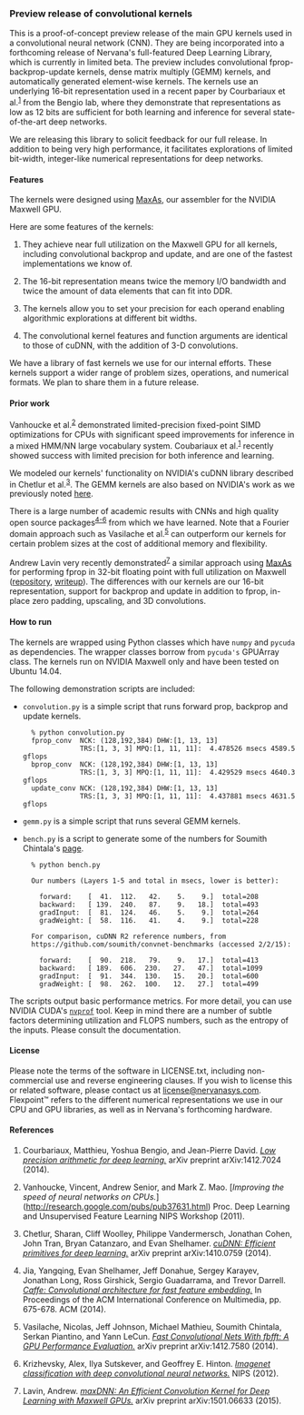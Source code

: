 ### Preview release of convolutional kernels

This is a proof-of-concept preview release of the main GPU kernels
used in a convolutional neural network (CNN). They are being
incorporated into a forthcoming release of Nervana's full-featured
Deep Learning Library, which is currently in limited beta. The preview
includes convolutional fprop-backprop-update kernels, dense matrix
multiply (GEMM) kernels, and automatically generated element-wise
kernels. The kernels use an underlying 16-bit representation used in a
recent paper by Courbariaux et al.<sup>[1](#refs)</sup> from the Bengio lab,
where they demonstrate that representations as low as 12 bits are
sufficient for both learning and inference for several state-of-the-art
deep networks.

We are releasing this library to solicit feedback for our full
release. In addition to being very high performance, it facilitates
explorations of limited bit-width, integer-like numerical
representations for deep networks.

#### Features

The kernels were designed using
[MaxAs](https://github.com/NervanaSystems/maxas), our assembler for
the NVIDIA Maxwell GPU.

Here are some features of the kernels:

1. They achieve near full utilization on the Maxwell GPU for all
kernels, including convolutional backprop and update, and are one of
the fastest implementations we know of.

2. The 16-bit representation means twice the memory I/O bandwidth and
twice the amount of data elements that can fit into DDR.

3. The kernels allow you to set your precision for each operand
enabling algorithmic explorations at different bit widths.

4. The convolutional kernel features and function arguments are
identical to those of cuDNN, with the addition of 3-D convolutions.

We have a library of fast kernels we use for our internal
efforts. These kernels support a wider range of problem sizes,
operations, and numerical formats. We plan to share them in a future
release.

#### Prior work

Vanhoucke et al.<sup>[2](#refs)</sup> demonstrated limited-precision
fixed-point SIMD optimizations for CPUs with significant speed
improvements for inference in a mixed HMM/NN large vocabulary
system. Coubariaux et al.<sup>[1](#refs)</sup> recently showed success
with limited precision for both inference and learning.

We modeled our kernels' functionality on NVIDIA's cuDNN library
described in Chetlur et al.<sup>[3](#refs)</sup>. The GEMM kernels are
also based on NVIDIA's work as we previously noted
[here](https://github.com/NervanaSystems/maxas/wiki/SGEMM).

There is a large number of academic results with CNNs and high quality
open source packages<sup>[4-6](#refs)</sup> from which we have
learned.  Note that a Fourier domain approach such as Vasilache et
al.<sup>[5](#refs)</sup> can outperform our kernels for certain
problem sizes at the cost of additional memory and flexibility.

Andrew Lavin very recently demonstrated<sup>[7](#refs)</sup> a similar
approach using [MaxAs](https://github.com/NervanaSystems/maxas) for
performing fprop in 32-bit floating point with full utilization
on Maxwell ([repository](https://github.com/eBay/maxDNN),
[writeup](http://arxiv.org/abs/1501.06633)). The differences with our
kernels are our 16-bit representation, support for backprop and update
in addition to fprop, in-place zero padding, upscaling, and 3D
convolutions.

#### How to run

The kernels are wrapped using Python classes which have `numpy` and
`pycuda` as dependencies. The wrapper classes borrow from `pycuda's`
GPUArray class. The kernels run on NVIDIA Maxwell only and have been
tested on Ubuntu 14.04.

The following demonstration scripts are included:

- `convolution.py` is a simple script that runs forward prop, backprop
and update kernels.

        % python convolution.py
        fprop_conv  NCK: (128,192,384) DHW:[1, 13, 13]
                    TRS:[1, 3, 3] MPQ:[1, 11, 11]:  4.478526 msecs 4589.5 gflops
        bprop_conv  NCK: (128,192,384) DHW:[1, 13, 13]
                    TRS:[1, 3, 3] MPQ:[1, 11, 11]:  4.429529 msecs 4640.3 gflops
        update_conv NCK: (128,192,384) DHW:[1, 13, 13]
                    TRS:[1, 3, 3] MPQ:[1, 11, 11]:  4.437881 msecs 4631.5 gflops

- `gemm.py` is a simple script that runs several GEMM kernels.

- `bench.py` is a script to generate some of the numbers for Soumith Chintala's
[page](https://github.com/soumith/convnet-benchmarks).

        % python bench.py

        Our numbers (Layers 1-5 and total in msecs, lower is better):

          forward:    [  41.  112.   42.    5.    9.]  total=208
          backward:   [ 139.  240.   87.    9.   18.]  total=493
          gradInput:  [  81.  124.   46.    5.    9.]  total=264
          gradWeight: [  58.  116.   41.    4.    9.]  total=228

        For comparison, cuDNN R2 reference numbers, from
        https://github.com/soumith/convnet-benchmarks (accessed 2/2/15):

          forward:    [  90.  218.   79.    9.   17.]  total=413
          backward:   [ 189.  606.  230.   27.   47.]  total=1099
          gradInput:  [  91.  344.  130.   15.   20.]  total=600
          gradWeight: [  98.  262.  100.   12.   27.]  total=499

The scripts output basic performance metrics. For more detail, you can
use NVIDIA CUDA's
[`nvprof`](http://docs.nvidia.com/cuda/profiler-users-guide/)
tool. Keep in mind there are a number of subtle factors determining
utilization and FLOPS numbers, such as the entropy of the
inputs. Please consult the documentation.

#### License

Please note the terms of the software in LICENSE.txt, including
non-commercial use and reverse engineering clauses. If you wish to
license this or related software, please contact us at
license@nervanasys.com.  Flexpoint&trade; refers to the different
numerical representations we use in our CPU and GPU libraries, as well
as in Nervana's forthcoming hardware.

#### References <a name="refs"></a>

1. Courbariaux, Matthieu, Yoshua Bengio, and Jean-Pierre
David. [*Low precision arithmetic for deep learning.*](http://arxiv.org/abs/1412.7024)
arXiv preprint arXiv:1412.7024 (2014).

2. Vanhoucke, Vincent, Andrew Senior, and Mark
Z. Mao. [*Improving the speed of neural networks on CPUs.*]
(http://research.google.com/pubs/pub37631.html) Proc. Deep Learning
and Unsupervised Feature Learning NIPS Workshop (2011).

3. Chetlur, Sharan, Cliff Woolley, Philippe Vandermersch, Jonathan
Cohen, John Tran, Bryan Catanzaro, and Evan Shelhamer.
[*cuDNN: Efficient primitives for deep learning.*](http://arxiv.org/abs/1410.0759)
arXiv preprint arXiv:1410.0759 (2014).

4. Jia, Yangqing, Evan Shelhamer, Jeff Donahue, Sergey Karayev,
Jonathan Long, Ross Girshick, Sergio Guadarrama, and Trevor
Darrell. [*Caffe: Convolutional architecture for fast feature embedding.*](http://caffe.berkeleyvision.org/)
In Proceedings of the ACM International Conference on Multimedia,
pp. 675-678. ACM (2014).

5. Vasilache, Nicolas, Jeff Johnson, Michael Mathieu, Soumith
Chintala, Serkan Piantino, and Yann LeCun.
[*Fast Convolutional Nets With fbfft: A GPU Performance Evaluation.*](http://arxiv.org/abs/1412.7580)
arXiv preprint arXiv:1412.7580 (2014).

6. Krizhevsky, Alex, Ilya Sutskever, and Geoffrey E. Hinton.
[*Imagenet classification with deep convolutional neural networks.*](https://code.google.com/p/cuda-convnet2/)
NIPS (2012).

7. Lavin, Andrew.
[*maxDNN: An Efficient Convolution Kernel for Deep Learning with Maxwell GPUs.*](http://arxiv.org/abs/1501.06633)
arXiv preprint arXiv:1501.06633 (2015).

